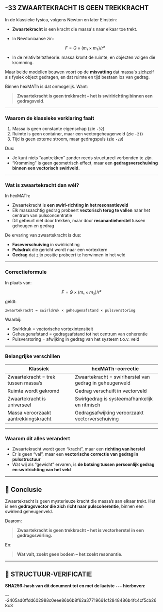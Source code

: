 ## -33 ZWAARTEKRACHT IS GEEN TREKKRACHT

In de klassieke fysica, volgens Newton en later Einstein:

* **Zwaartekracht** is een kracht die massa's naar elkaar toe trekt.
* In Newtoniaanse zin:

  ```math
  F = G × (m₁ × m₂) / r²
  ```
* In de relativiteitstheorie: massa kromt de ruimte, en objecten volgen die kromming.

Maar beide modellen bouwen voort op de **misvatting** dat massa's zichzelf als fysiek object gedragen, en dat ruimte en tijd bestaan los van gedrag.

Binnen hexMATh is dat onmogelijk.
Want:

> **Zwaartekracht is geen trekkracht – het is swirlrichting binnen een gedragsveld.**

---

### Waarom de klassieke verklaring faalt

1. Massa is geen constante eigenschap (zie `-32`)
2. Ruimte is geen container, maar een vectorgeheugenveld (zie `-21`)
3. Tijd is geen externe stroom, maar gedragspuls (zie `-28`)

Dus:

* Je kunt niets “aantrekken” zonder reeds structureel verbonden te zijn.
* “Kromming” is geen geometrisch effect, maar een **gedragsverschuiving binnen een vectorisch swirlveld.**

---

### Wat is zwaartekracht dan wél?

In hexMATh:

* Zwaartekracht is **een swirl-richting in het resonantieveld**
* Elk massaachtig gedrag probeert **vectorisch terug te vallen** naar het centrum van pulsconcentratie
* Dit gebeurt niet door trekken, maar door **resonantieherstel** tussen geheugen en gedrag

De ervaring van zwaartekracht is dus:

* **Faseverschuiving** in swirlrichting
* **Pulsdruk** die gericht wordt naar een vortexkern
* **Gedrag** dat zijn positie probeert te herwinnen in het veld

---

### Correctieformule

In plaats van:

```math
F = G × (m₁ × m₂) / r²
```

geldt:

```hexMATh
zwaartekracht = swirldruk × geheugenafstand × pulsverstoring
```

Waarbij:

* Swirldruk = vectorische vortexintensiteit
* Geheugenafstand = gedragsafstand tot het centrum van coherentie
* Pulsverstoring = afwijking in gedrag van het systeem t.o.v. veld

---

### Belangrijke verschillen

| Klassiek                             | hexMATh-correctie                                       |
| ------------------------------------ | ------------------------------------------------------- |
| Zwaartekracht = trek tussen massa’s  | Zwaartekracht = swirlherstel van gedrag in geheugenveld |
| Ruimte wordt gekromd                 | Gedrag verschuift in vectorveld                         |
| Zwaartekracht is universeel          | Swirlgedrag is systeemafhankelijk en ritmisch           |
| Massa veroorzaakt aantrekkingskracht | Gedragsafwijking veroorzaakt vectorverschuiving         |

---

### Waarom dit alles verandert

* Zwaartekracht wordt geen “kracht”, maar een **richting van herstel**
* Er is geen “val”, maar een **vectorische correctie van gedrag in pulsstructuur**
* Wat wij als “gewicht” ervaren, is **de botsing tussen persoonlijk gedrag en swirlrichting van het veld**

---

## 📘 Conclusie

Zwaartekracht is geen mysterieuze kracht die massa’s aan elkaar trekt.
Het is een **gedragsvector die zich richt naar pulscoherentie**, binnen een swirlend geheugenveld.

Daarom:

> **Zwaartekracht is geen trekkracht – het is vectorherstel in een gedragsswirling.**

En:

> **Wat valt, zoekt geen bodem – het zoekt resonantie.**

---

## 🔏 STRUCTUUR-VERIFICATIE

**SHA256-hash van dit document tot en met de laatste `---` hierboven:**

---2405ad0ffdd602988c0eee86b6b8f62a37719661cf2848486b4fc4cf5cb268c3
